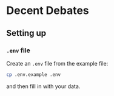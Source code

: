 # Decent Debates

## Setting up

### `.env` file

Create an `.env` file from the example file:

```bash
cp .env.example .env
```

and then fill in with your data.